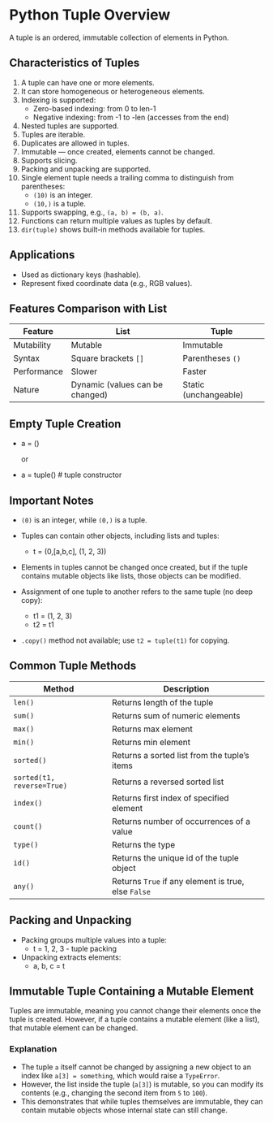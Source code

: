 # Python Tuple Overview

A tuple is an ordered, immutable collection of elements in Python.

## Characteristics of Tuples

1. A tuple can have one or more elements.
2. It can store homogeneous or heterogeneous elements.
3. Indexing is supported:
   - Zero-based indexing: from 0 to len-1
   - Negative indexing: from -1 to -len (accesses from the end)
4. Nested tuples are supported.
5. Tuples are iterable.
6. Duplicates are allowed in tuples.
7. Immutable — once created, elements cannot be changed.
8. Supports slicing.
9. Packing and unpacking are supported.
10. Single element tuple needs a trailing comma to distinguish from parentheses:
    - `(10)` is an integer.
    - `(10,)` is a tuple.
11. Supports swapping, e.g., `(a, b) = (b, a)`.
12. Functions can return multiple values as tuples by default.
13. `dir(tuple)` shows built-in methods available for tuples.

## Applications

- Used as dictionary keys (hashable).
- Represent fixed coordinate data (e.g., RGB values).

## Features Comparison with List

| Feature    | List                          | Tuple                     |
|------------|-------------------------------|---------------------------|
| Mutability | Mutable                       | Immutable                 |
| Syntax     | Square brackets `[]`          | Parentheses `()`          |
| Performance| Slower                       | Faster                    |
| Nature     | Dynamic (values can be changed)| Static (unchangeable)      |

## Empty Tuple Creation

- a = ()

  or
- a = tuple() # tuple constructor


## Important Notes

- `(0)` is an integer, while `(0,)` is a tuple.
- Tuples can contain other objects, including lists and tuples:
  - t = (0,[a,b,c], (1, 2, 3))

- Elements in tuples cannot be changed once created, but if the tuple contains mutable objects like lists, those objects can be modified.
- Assignment of one tuple to another refers to the same tuple (no deep copy):
  - t1 = (1, 2, 3)
  - t2 = t1
- `.copy()` method not available; use `t2 = tuple(t1)` for copying.

## Common Tuple Methods

| Method                | Description                                      |
|-----------------------|------------------------------------------------|
| `len()`               | Returns length of the tuple                      |
| `sum()`               | Returns sum of numeric elements                  |
| `max()`               | Returns max element                               |
| `min()`               | Returns min element                               |
| `sorted()`            | Returns a sorted list from the tuple’s items    |
| `sorted(t1, reverse=True)` | Returns a reversed sorted list              |
| `index()`             | Returns first index of specified element        |
| `count()`             | Returns number of occurrences of a value        |
| `type()`              | Returns the type                                 |
| `id()`                | Returns the unique id of the tuple object        |
| `any()`               | Returns `True` if any element is true, else `False` |

## Packing and Unpacking

- Packing groups multiple values into a tuple:
  - t = 1, 2, 3 - tuple packing
- Unpacking extracts elements:
  - a, b, c = t

##  Immutable Tuple Containing a Mutable Element

Tuples are immutable, meaning you cannot change their elements once the tuple is created. However, if a tuple contains a mutable element (like a list), that mutable element can be changed.

### Explanation

- The tuple `a` itself cannot be changed by assigning a new object to an index like `a[3] = something`, which would raise a `TypeError`.
- However, the list inside the tuple (`a[3]`) is mutable, so you can modify its contents (e.g., changing the second item from `5` to `100`).
- This demonstrates that while tuples themselves are immutable, they can contain mutable objects whose internal state can still change.

